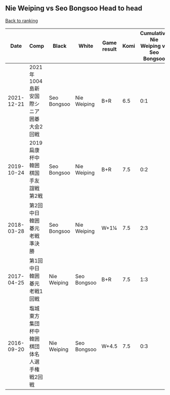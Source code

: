 ## Nie Weiping vs Seo Bongsoo Head to head

[Back to ranking](../../index.md)




| **Date** | **Comp** | **Black** | **White** | **Game result** | **Komi** | **Cumulative Nie Weiping vs Seo Bongsoo** | **Nie Weiping streak** | **Seo Bongsoo streak** | 
| --- | --- | --- | --- | --- | --- | --- | --- | --- |
| 2021-12-21 | 2021年1004島新安国際シニア囲碁大会2回戦 | Seo Bongsoo | Nie Weiping | B+R | 6.5 | 0:1 | 0 | 1 | 
| 2019-10-24 | 2019扁康杯中韓囲棋国手友誼戦第2戦 | Seo Bongsoo | Nie Weiping | B+R | 7.5 | 0:2 | 0 | 2 | 
| 2018-03-28 | 第2回中日韓囲碁元老戦準決勝 | Seo Bongsoo | Nie Weiping | W+1¼ | 7.5 | 2:3 | 2 | 0 | 
| 2017-04-25 | 第1回中日韓囲碁元老戦1回戦 | Nie Weiping | Seo Bongsoo | B+R | 7.5 | 1:3 | 1 | 0 | 
| 2016-09-20 | 塩城東方集団杯中韓囲棋団体名人選手権戦2回戦 | Nie Weiping | Seo Bongsoo | W+4.5 | 7.5 | 0:3 | 0 | 3 |





